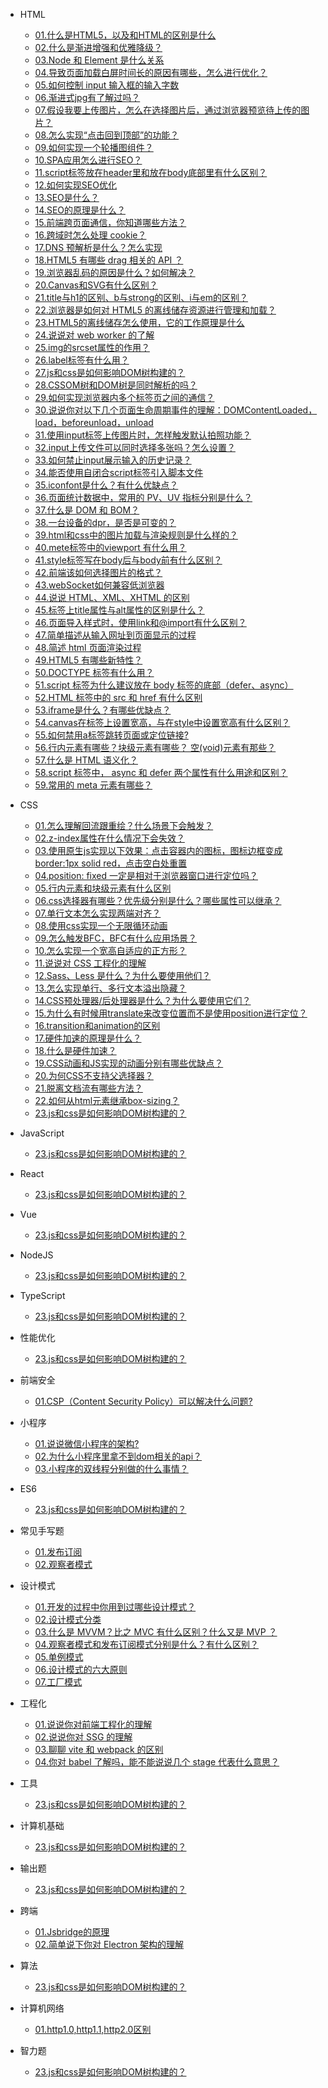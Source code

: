 * HTML
    * [01.什么是HTML5，以及和HTML的区别是什么](md/room/HTML/01)
    * [02.什么是渐进增强和优雅降级？](md/room/HTML/02)
    * [03.Node 和 Element 是什么关系](md/room/HTML/03)
    * [04.导致页面加载白屏时间长的原因有哪些，怎么进行优化？](md/room/HTML/04)
    * [05.如何控制 input 输入框的输入字数](md/room/HTML/05)
    * [06.渐进式jpg有了解过吗？](md/room/HTML/06.md)
    * [07.假设我要上传图片，怎么在选择图片后，通过浏览器预览待上传的图片？](md/room/HTML/07)
    * [08.怎么实现“点击回到顶部”的功能？](md/room/HTML/08)
    * [09.如何实现一个轮播图组件？](md/room/HTML/09)
    * [10.SPA应用怎么进行SEO？](md/room/HTML/10)
    * [11.script标签放在header里和放在body底部里有什么区别？](md/room/HTML/11)
    * [12.如何实现SEO优化](md/room/HTML/12)
    * [13.SEO是什么？](md/room/HTML/13)
    * [14.SEO的原理是什么？](md/room/HTML/14)
    * [15.前端跨页面通信，你知道哪些方法？](md/room/HTML/15)
    * [16.跨域时怎么处理 cookie？](md/room/HTML/16)
    * [17.DNS 预解析是什么？怎么实现](md/room/HTML/17)
    * [18.HTML5 有哪些 drag 相关的 API ？](md/room/HTML/18)
    * [19.浏览器乱码的原因是什么？如何解决？](md/room/HTML/19)
    * [20.Canvas和SVG有什么区别？](md/room/HTML/20)
    * [21.title与h1的区别、b与strong的区别、i与em的区别？](md/room/HTML/21)
    * [22.浏览器是如何对 HTML5 的离线储存资源进行管理和加载？](md/room/HTML/22)
    * [23.HTML5的离线储存怎么使用，它的工作原理是什么](md/room/HTML/23)
    * [24.说说对 web worker 的了解](md/room/HTML/24)
    * [25.img的srcset属性的作⽤？](md/room/HTML/25)
    * [26.label标签有什么用？](md/room/HTML/26)
    * [27.js和css是如何影响DOM树构建的？](md/room/HTML/27)
    * [28.CSSOM树和DOM树是同时解析的吗？](md/room/HTML/28)
    * [29.如何实现浏览器内多个标签页之间的通信？](md/room/HTML/29)
    * [30.说说你对以下几个页面生命周期事件的理解：DOMContentLoaded，load，beforeunload，unload](md/room/HTML/30)
    * [31.使用input标签上传图片时，怎样触发默认拍照功能？](md/room/HTML/31)
    * [32.input上传文件可以同时选择多张吗？怎么设置？](md/room/HTML/32)
    * [33.如何禁止input展示输入的历史记录？](md/room/HTML/33)
    * [34.能否使用自闭合script标签引入脚本文件](md/room/HTML/34)
    * [35.iconfont是什么？有什么优缺点？](md/room/HTML/35)
    * [36.页面统计数据中，常用的 PV、UV 指标分别是什么？](md/room/HTML/36)
    * [37.什么是 DOM 和 BOM？](md/room/HTML/37)
    * [38.一台设备的dpr，是否是可变的？](md/room/HTML/38)
    * [39.html和css中的图片加载与渲染规则是什么样的？](md/room/HTML/39)
    * [40.mete标签中的viewport 有什么用？](md/room/HTML/40)
    * [41.style标签写在body后与body前有什么区别？](md/room/HTML/41)
    * [42.前端该如何选择图片的格式？](md/room/HTML/42)
    * [43.webSocket如何兼容低浏览器](md/room/HTML/43)
    * [44.说说 HTML、XML、XHTML 的区别](md/room/HTML/44)
    * [45.标签上title属性与alt属性的区别是什么？](md/room/HTML/45)
    * [46.页面导入样式时，使用link和@import有什么区别？](md/room/HTML/46)
    * [47.简单描述从输入网址到页面显示的过程](md/room/HTML/47)
    * [48.简述 html 页面渲染过程](md/room/HTML/48)
    * [49.HTML5 有哪些新特性？](md/room/HTML/49)
    * [50.DOCTYPE 标签有什么用？](md/room/HTML/50)
    * [51.script 标签为什么建议放在 body 标签的底部（defer、async）](md/room/HTML/51)
    * [52.HTML 标签中的 src 和 href 有什么区别](md/room/HTML/52)
    * [53.iframe是什么？有哪些优缺点？](md/room/HTML/53)
    * [54.canvas在标签上设置宽高，与在style中设置宽高有什么区别？](md/room/HTML/54)
    * [55.如何禁用a标签跳转页面或定位链接?](md/room/HTML/55)
    * [56.行内元素有哪些？块级元素有哪些？ 空(void)元素有那些？](md/room/HTML/56)
    * [57.什么是 HTML 语义化？](md/room/HTML/57)
    * [58.script 标签中， async 和 defer 两个属性有什么用途和区别？](md/room/HTML/58)
    * [59.常用的 meta 元素有哪些？](md/room/HTML/59)

* CSS
    * [01.怎么理解回流跟重绘？什么场景下会触发？](md/room/CSS/01)
    * [02.z-index属性在什么情况下会失效？](md/room/CSS/02)
    * [03.使用原生js实现以下效果：点击容器内的图标，图标边框变成border:1px solid red，点击空白处重置](md/room/CSS/03)
    * [04.position: fixed 一定是相对于浏览器窗口进行定位吗？](md/room/CSS/04)
    * [05.行内元素和块级元素有什么区别](md/room/CSS/05)
    * [06.css选择器有哪些？优先级分别是什么？哪些属性可以继承？](md/room/CSS/06)
    * [07.单行文本怎么实现两端对齐？](md/room/CSS/07)
    * [08.使用css实现一个无限循环动画](md/room/CSS/08)
    * [09.怎么触发BFC，BFC有什么应用场景？](md/room/CSS/09)
    * [10.怎么实现一个宽高自适应的正方形？](md/room/CSS/10)
    * [11.说说对 CSS 工程化的理解](md/room/CSS/11)
    * [12.Sass、Less 是什么？为什么要使用他们？](md/room/CSS/12)
    * [13.怎么实现单行、多行文本溢出隐藏？](md/room/CSS/13)
    * [14.CSS预处理器/后处理器是什么？为什么要使用它们？](md/room/CSS/14)
    * [15.为什么有时候⽤translate来改变位置⽽不是使用position进行定位？](md/room/CSS/15)
    * [16.transition和animation的区别](md/room/CSS/16)
    * [17.硬件加速的原理是什么？](md/room/CSS/17)
    * [18.什么是硬件加速？](md/room/CSS/18)
    * [19.CSS动画和JS实现的动画分别有哪些优缺点？](md/room/CSS/19)
    * [20.为何CSS不支持父选择器？](md/room/CSS/20)
    * [21.脱离文档流有哪些方法？](md/room/CSS/21)
    * [22.如何从html元素继承box-sizing？](md/room/CSS/22)
    * [23.js和css是如何影响DOM树构建的？](md/room/CSS/23)

* JavaScript
    * [23.js和css是如何影响DOM树构建的？](md/room/CSS/23)

* React
    * [23.js和css是如何影响DOM树构建的？](md/room/CSS/23)

* Vue
    * [23.js和css是如何影响DOM树构建的？](md/room/CSS/23)

* NodeJS
    * [23.js和css是如何影响DOM树构建的？](md/room/CSS/23)

* TypeScript
    * [23.js和css是如何影响DOM树构建的？](md/room/CSS/23)

* 性能优化
    * [23.js和css是如何影响DOM树构建的？](md/room/CSS/23)

* 前端安全
    * [01.CSP（Content Security Policy）可以解决什么问题?](md/room/safe/01)

* 小程序
    * [01.说说微信小程序的架构?](md/room/mini/01)
    * [02.为什么小程序里拿不到dom相关的api？](md/room/mini/02)
    * [03.小程序的双线程分别做的什么事情？](md/room/mini/03)

* ES6
    * [23.js和css是如何影响DOM树构建的？](md/room/CSS/23)

* 常见手写题
    * [01.发布订阅](md/room/write/01)
    * [02.观察者模式](md/room/write/02)

* 设计模式
    * [01.开发的过程中你用到过哪些设计模式？](md/room/mode/01)
    * [02.设计模式分类](md/room/mode/02.md)
    * [03.什么是 MVVM？比之 MVC 有什么区别？什么又是 MVP ？](md/room/mode/03.md)
    * [04.观察者模式和发布订阅模式分别是什么？有什么区别？](md/room/mode/04.md)
    * [05.单例模式](md/room/mode/05)
    * [06.设计模式的六大原则](md/room/mode/06)
    * [07.工厂模式](md/room/mode/07)

* 工程化
    * [01.说说你对前端工程化的理解](md/room/project/01)
    * [02.说说你对 SSG 的理解](md/room/project/02)
    * [03.聊聊 vite 和 webpack 的区别](md/room/project/03)
    * [04.你对 babel 了解吗，能不能说说几个 stage 代表什么意思？](md/room/project/04)

* 工具
    * [23.js和css是如何影响DOM树构建的？](md/room/CSS/23)

* 计算机基础
    * [23.js和css是如何影响DOM树构建的？](md/room/CSS/23)

* 输出题
    * [23.js和css是如何影响DOM树构建的？](md/room/CSS/23)

* 跨端
    * [01.Jsbridge的原理](md/room/mobile/01)
    * [02.简单说下你对 Electron 架构的理解](md/room/mobile/02)

* 算法
    * [23.js和css是如何影响DOM树构建的？](md/room/CSS/23)

* 计算机网络
    * [01.http1.0,http1.1,http2.0区别](md/room/network/01)

* 智力题
    * [23.js和css是如何影响DOM树构建的？](md/room/CSS/23)
